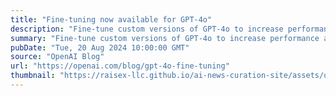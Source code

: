 ```yaml
---
title: "Fine-tuning now available for GPT-4o"
description: "Fine-tune custom versions of GPT-4o to increase performance and accuracy for your applications"
summary: "Fine-tune custom versions of GPT-4o to increase performance and accuracy for your applications"
pubDate: "Tue, 20 Aug 2024 10:00:00 GMT"
source: "OpenAI Blog"
url: "https://openai.com/blog/gpt-4o-fine-tuning"
thumbnail: "https://raisex-llc.github.io/ai-news-curation-site/assets/openai_logo.png"
---
```


